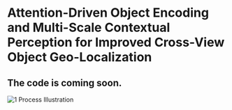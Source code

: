 # Attention-Driven Object Encoding and Multi-Scale Contextual Perception for Improved Cross-View Object Geo-Localization
## The code is coming soon.
![1 Process Illustration](C:\Users\song\Desktop\model-git.jpg)
